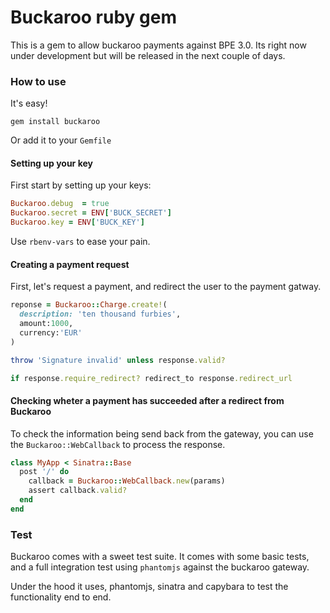 # Buckaroo ruby gem

This is a gem to allow buckaroo payments against BPE 3.0. Its right now under development
but will be released in the next couple of days.

### How to use

It's easy!

```
gem install buckaroo
```

Or add it to your `Gemfile`

#### Setting up your key

First start by setting up your keys:

```ruby
Buckaroo.debug  = true
Buckaroo.secret = ENV['BUCK_SECRET']
Buckaroo.key = ENV['BUCK_KEY']
```

Use ``rbenv-vars`` to ease your pain.

#### Creating a payment request

First, let's request a payment, and redirect the user to the payment gatway.

```ruby
reponse = Buckaroo::Charge.create!(
  description: 'ten thousand furbies',
  amount:1000,
  currency:'EUR'
)

throw 'Signature invalid' unless response.valid?

if response.require_redirect? redirect_to response.redirect_url
```

#### Checking wheter a payment has succeeded after a redirect from Buckaroo

To check the information being send back from the gateway, you can use the ``Buckaroo::WebCallback`` to process the response.

```ruby
class MyApp < Sinatra::Base
  post '/' do
    callback = Buckaroo::WebCallback.new(params)
    assert callback.valid?
  end
end
```

### Test

Buckaroo comes with a sweet test suite. It comes with some basic tests, and a full integration test using ``phantomjs`` against the buckaroo gateway.

Under the hood it uses, phantomjs, sinatra and capybara to test the functionality end to end.
